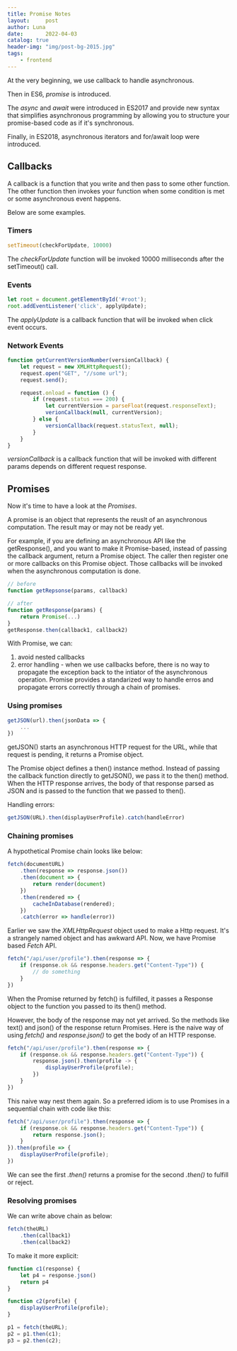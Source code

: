 ```yaml
---
title: Promise Notes
layout:     post
author: Luna
date:       2022-04-03
catalog: true
header-img: "img/post-bg-2015.jpg"
tags:
    - frontend
---
```

At the very beginning, we use callback to handle asynchronous. 

Then in ES6, *promise* is introduced.

The *async* and *await* were introduced in ES2017 and provide new syntax that simplifies asynchronous programming by allowing you to structure your promise-based code as if it's synchronous.

Finally, in ES2018, asynchronous iterators and for/await loop were introduced.

## Callbacks

A callback is a function that you write and then pass to some other function. The other function then invokes your function when some condition is met or some asynchronous event happens.

Below are some examples.

### Timers

```javascript
setTimeout(checkForUpdate, 10000)
```

The *checkForUpdate* function will be invoked 10000 milliseconds after the setTimeout() call.

### Events

```javascript
let root = document.getElementById('#root');
root.addEventListener('click', applyUpdate);
```

The *applyUpdate* is a callback function that will be invoked when click event occurs.

### Network Events

```javascript
function getCurrentVersionNumber(versionCallback) {
    let request = new XMLHttpRequest();
    request.open("GET", "//some url");
    request.send();

    request.onload = function () {
        if (request.status === 200) {
            let currentVersion = parseFloat(request.responseText);
            verionCallback(null, currentVersion);
        } else {
            versionCallback(request.statusText, null);
        }
    }
}
```

*versionCallback* is a callback function that will be invoked with different params depends on different request response.


## Promises

Now it's time to have a look at the *Promises*.

A promise is an object that represents the reuslt of an asynchronous computation. The result may or may not be ready yet.

For example, if you are defining an asynchronous API like the getResponse(), and you want to make it Promise-based, instead of passing the callback argument, return a Promise object. The caller then register one or more callbacks on this Promise object. Those callbacks will be invoked when the asynchronous computation is done.

```javascript
// before
function getRepsonse(params, callback)

// after
function getResponse(params) {
    return Promise(...)
}
getResponse.then(callback1, callback2)
```

With Promise, we can:
1. avoid nested callbacks
2. error handling - when we use callbacks before, there is no way to propagate the exception back to the intiator of the asynchronous operation. Promise provides a standarized way to handle erros and propagate errors correctly through a chain of promises.


### Using promises

```javascript
getJSON(url).then(jsonData => {
    ...
})
```

getJSON() starts an asynchronous HTTP request for the URL, while that request is pending, it returns a Promise object.

The Promise object defines a then() instance method. Instead of passing the callback function directly to getJSON(), we pass it to the then() method.  When the HTTP response arrives, the body of that response parsed as JSON and is passed to the function that we passed to then().

Handling errors:
```javascript
getJSON(URL).then(displayUserProfile).catch(handleError)
```


### Chaining promises
A hypothetical Promise chain looks like below:
```javascript
fetch(documentURL)
    .then(response => response.json())
    .then(document => {
        return render(document)
    })
    .then(rendered => {
        cacheInDatabase(rendered);
    })
    .catch(error => handle(error))
```


Earlier we saw the *XMLHttpRequest* object used to make a Http request. It's a strangely named object and has awkward API. Now, we have Promise based *Fetch* API.

```javascript
fetch("/api/user/profile").then(response => {
    if (response.ok && response.headers.get("Content-Type")) {
        // do something
    }
})

```

When the Promise returned by fetch() is fulfilled, it passes a Response object to the function you passed to its then() method.

However, the body of the response may not yet arrived. So the methods like text() and json() of the response return Promises. Here is the naive way of using *fetch()* and *response.json()* to get the body of an HTTP response.
```javascript
fetch("/api/user/profile").then(response => {
    if (response.ok && response.headers.get("Content-Type")) {
        response.json().then(profile -> {
            displayUserProfile(profile);
        })
    }
})
```
This naive way nest them again. So a preferred idiom is to use Promises in a sequential chain with code like this:
```javascript
fetch("/api/user/profile").then(response => {
    if (response.ok && response.headers.get("Content-Type")) {
        return response.json();
    }
}).then(profile => {
    displayUserProfile(profile);
})
```

We can see the first *.then()* returns a promise for the second *.then()* to fulfill or reject.


### Resolving promises

We can write above chain as below:
```javascript
fetch(theURL)
    .then(callback1)
    .then(callback2)
```

To make it more explicit:
```javascript
function c1(response) {
    let p4 = response.json()
    return p4
}

function c2(profile) {
    displayUserProfile(profile);
}

p1 = fetch(theURL);
p2 = p1.then(c1);
p3 = p2.then(c2);
```